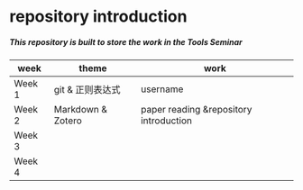 # repository introduction
##### This repository is built to store the work in the Tools Seminar

|  week | theme  |work|
|  ----  | ----  |----|
| Week 1  | git & 正则表达式|username|
| Week 2  | Markdown & Zotero |paper reading &repository introduction|
|Week 3  |  |
| Week 4  |  |


